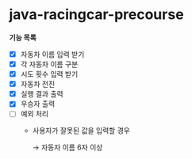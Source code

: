 # java-racingcar-precourse

**기능 목록**

- [x] 자동차 이름 입력 받기
- [x] 각 자동차 이름 구분
- [x] 시도 횟수 입력 받기
- [x] 자동차 전진
- [x] 실행 결과 출력
- [x] 우승자 출력
- [ ] 예외 처리
    - 사용자가 잘못된 값을 입력할 경우

      → 자동자 이름 6자 이상